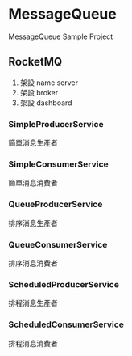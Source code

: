 # MessageQueue
MessageQueue Sample Project

## RocketMQ
1. 架設 name server
2. 架設 broker
3. 架設 dashboard
### SimpleProducerService
簡單消息生產者
### SimpleConsumerService
簡單消息消費者
### QueueProducerService
排序消息生產者
### QueueConsumerService
排序消息消費者
### ScheduledProducerService
排程消息生產者
### ScheduledConsumerService
排程消息消費者
